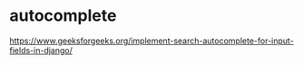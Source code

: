 # autocomplete 
https://www.geeksforgeeks.org/implement-search-autocomplete-for-input-fields-in-django/



